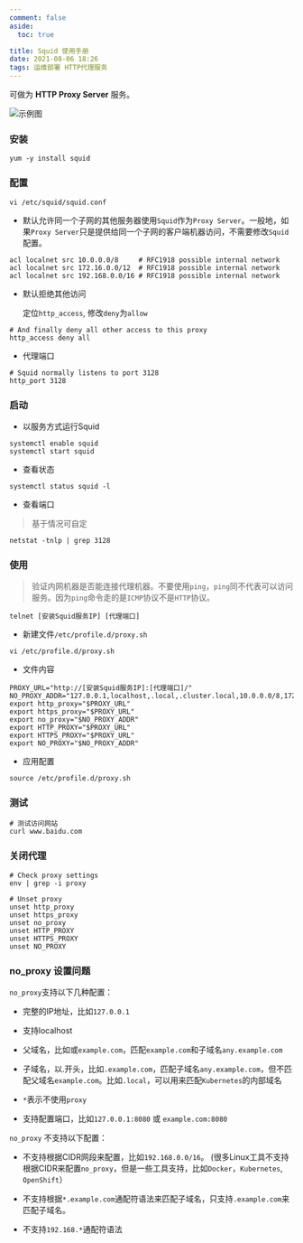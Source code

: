 ```yaml
---
comment: false
aside:
  toc: true

title: Squid 使用手册
date: 2021-08-06 18:26
tags: 运维部署 HTTP代理服务
---
```


可做为 **HTTP Proxy Server** 服务。

![示例图](https://cloudland.github.io/assets/images/202108/01-yum/01.png)

### 安装

```shell
yum -y install squid
```

### 配置

```shell
vi /etc/squid/squid.conf
```

* 默认允许同一个子网的其他服务器使用`Squid`作为`Proxy Server`。一般地，如果`Proxy Server`只是提供给同一个子网的客户端机器访问，不需要修改`Squid`配置。

```vim
acl localnet src 10.0.0.0/8     # RFC1918 possible internal network
acl localnet src 172.16.0.0/12  # RFC1918 possible internal network
acl localnet src 192.168.0.0/16 # RFC1918 possible internal network
```

* 默认拒绝其他访问

  定位`http_access`, 修改`deny`为`allow`

```vim
# And finally deny all other access to this proxy
http_access deny all
```

* 代理端口

```vim
# Squid normally listens to port 3128
http_port 3128
```

### 启动

* 以服务方式运行Squid

```shell
systemctl enable squid
systemctl start squid
```

* 查看状态

```shell
systemctl status squid -l
```

* 查看端口

> 基于情况可自定

```shell
netstat -tnlp | grep 3128
```

### 使用

> 验证内网机器是否能连接代理机器。不要使用`ping`，`ping`同不代表可以访问服务。因为`ping`命令走的是`ICMP`协议不是`HTTP`协议。

```shell
telnet [安装Squid服务IP] [代理端口]
```

* 新建文件`/etc/profile.d/proxy.sh`

```shell
vi /etc/profile.d/proxy.sh
```

* 文件内容

```vim
PROXY_URL="http://[安装Squid服务IP]:[代理端口]/"
NO_PROXY_ADDR="127.0.0.1,localhost,.local,.cluster.local,10.0.0.0/8,172.16.0.0/12,192.168.0.0/16"
export http_proxy="$PROXY_URL"
export https_proxy="$PROXY_URL"
export no_proxy="$NO_PROXY_ADDR"
export HTTP_PROXY="$PROXY_URL"
export HTTPS_PROXY="$PROXY_URL"
export NO_PROXY="$NO_PROXY_ADDR"
```

* 应用配置

```shell
source /etc/profile.d/proxy.sh
```

### 测试

```shell
# 测试访问网站
curl www.baidu.com
```

### 关闭代理

```shell
# Check proxy settings
env | grep -i proxy

# Unset proxy
unset http_proxy
unset https_proxy
unset no_proxy
unset HTTP_PROXY
unset HTTPS_PROXY
unset NO_PROXY
```

### no_proxy 设置问题

`no_proxy`支持以下几种配置：

* 完整的IP地址，比如`127.0.0.1`

* 支持localhost

* 父域名，比如或`example.com`，匹配`example.com`和子域名`any.example.com`

* 子域名，以.开头，比如`.example.com`，匹配子域名`any.example.com`，但不匹配父域名`example.com`。比如`.local`，可以用来匹配`Kubernetes`的内部域名

* `*`表示不使用`proxy`

* 支持配置端口，比如`127.0.0.1:8080` 或 `example.com:8080`

`no_proxy` 不支持以下配置：

* 不支持根据CIDR网段来配置，比如`192.168.0.0/16`。 (很多Linux工具不支持根据CIDR来配置`no_proxy`，但是一些工具支持，比如`Docker`，`Kubernetes`, `OpenShift`）

* 不支持根据`*.example.com`通配符语法来匹配子域名，只支持`.example.com`来匹配子域名。

* 不支持`192.168.*`通配符语法
